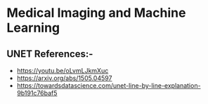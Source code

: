 # Medical Imaging and Machine Learning

## UNET References:-
- https://youtu.be/oLvmLJkmXuc
- https://arxiv.org/abs/1505.04597
- https://towardsdatascience.com/unet-line-by-line-explanation-9b191c76baf5
